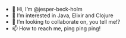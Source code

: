 - 👋 Hi, I’m @jesper-beck-holm
- 👀 I’m interested in Java, Elixir and Clojure
- 💞️ I’m looking to collaborate on, you tell me!?
- 📫 How to reach me, ping ping ping! 

<!---
jesper-beck-holm/jesper-beck-holm is a ✨ special ✨ repository because its `README.md` (this file) appears on your GitHub profile.
You can click the Preview link to take a look at your changes.
--->
